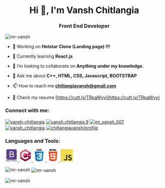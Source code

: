 <h1 align="center">Hi 🙋, I'm Vansh Chitlangia</h1>
<h3 align="center">Front End Developer</h3>

<p align="left"> <img src="https://komarev.com/ghpvc/?username=mr-vansh&label=Profile%20views&color=0e75b6&style=flat" alt="mr-vansh" /> </p>

- 🔭 Working on **Hotstar Clone (Landing page) !!!**

- 🌱 Currently learning **React.js**

- 👯 I’m looking to collaborate on **Anything under my knowledge.**

- 💬 Ask me about **C++, HTML, CSS, Javascript, BOOTSTRAP**

- 📫 How to reach me **chitlangiavansh@gmail.com**

- 📄 Check my resume [https://cutt.ly/TRpaWyy](https://cutt.ly/TRpaWyy)

<h3 align="left">Connect with me:</h3>
<p align="left">
<a href="https://linkedin.com/in/vansh-chitlangia" target="_blank"><img align="center" src="https://raw.githubusercontent.com/rahuldkjain/github-profile-readme-generator/master/src/images/icons/Social/linked-in-alt.svg" alt="vansh-chitlangia" height="30" width="40" /></a>
<a href="https://fb.com/vansh.chitlangia.9" target="_blank"><img align="center" src="https://raw.githubusercontent.com/rahuldkjain/github-profile-readme-generator/master/src/images/icons/Social/facebook.svg" alt="vansh.chitlangia.9" height="30" width="40" /></a>
<a href="https://instagram.com/mr_vansh_007" target="_blank"><img align="center" src="https://raw.githubusercontent.com/rahuldkjain/github-profile-readme-generator/master/src/images/icons/Social/instagram.svg" alt="mr_vansh_007" height="30" width="40" /></a>
<a href="https://www.hackerrank.com/vansh_chitlangia" target="_blank"><img align="center" src="https://raw.githubusercontent.com/rahuldkjain/github-profile-readme-generator/master/src/images/icons/Social/hackerrank.svg" alt="vansh_chitlangia" height="30" width="40" /></a>
<a href="https://auth.geeksforgeeks.org/user/chitlangiavansh/profile" target="_blank"><img align="center" src="https://raw.githubusercontent.com/rahuldkjain/github-profile-readme-generator/master/src/images/icons/Social/geeks-for-geeks.svg" alt="chitlangiavansh/profile" height="30" width="40" /></a>
</p>

<h3 align="left">Languages and Tools:</h3>
<p align="left"> <a href="https://getbootstrap.com" target="_blank"> <img src="https://raw.githubusercontent.com/devicons/devicon/master/icons/bootstrap/bootstrap-plain-wordmark.svg" alt="bootstrap" width="40" height="40"/> </a> <a href="https://www.w3schools.com/cpp/" target="_blank"> <img src="https://raw.githubusercontent.com/devicons/devicon/master/icons/cplusplus/cplusplus-original.svg" alt="cplusplus" width="40" height="40"/> </a> <a href="https://www.w3schools.com/css/" target="_blank"> <img src="https://raw.githubusercontent.com/devicons/devicon/master/icons/css3/css3-original-wordmark.svg" alt="css3" width="40" height="40"/> </a> <a href="https://www.w3.org/html/" target="_blank"> <img src="https://raw.githubusercontent.com/devicons/devicon/master/icons/html5/html5-original-wordmark.svg" alt="html5" width="40" height="40"/> </a> <a href="https://developer.mozilla.org/en-US/docs/Web/JavaScript" target="_blank"> <img src="https://raw.githubusercontent.com/devicons/devicon/master/icons/javascript/javascript-original.svg" alt="javascript" width="40" height="40"/> </a> </p>

<p><img align="left" src="https://github-readme-stats.vercel.app/api/top-langs?username=mr-vansh&show_icons=true&theme=dark&locale=en&layout=compact" alt="mr-vansh" /></p>

<p>&nbsp;<img align="center" src="https://github-readme-stats.vercel.app/api?username=mr-vansh&show_icons=true&theme=dark&locale=en" alt="mr-vansh" /></p>

<p><img align="center" src="https://github-readme-streak-stats.herokuapp.com/?user=mr-vansh&theme=dark" alt="mr-vansh" /></p>

